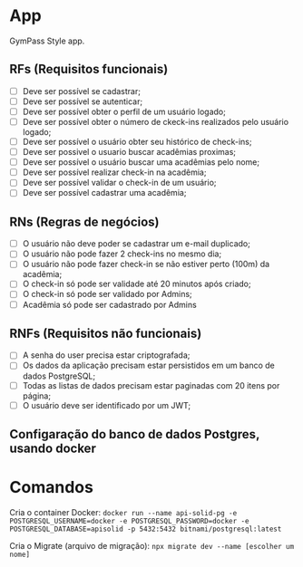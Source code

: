 # App

GymPass Style app.

## RFs (Requisitos funcionais)

- [ ] Deve ser possível se cadastrar;
- [ ] Deve ser possível se autenticar;
- [ ] Deve ser possível obter o perfil de um usuário logado;
- [ ] Deve ser possível obter o número de ckeck-ins realizados pelo usuário logado;
- [ ] Deve ser possível o usuário obter seu histórico de check-ins;
- [ ] Deve ser possivel o usuario buscar acadêmias proximas;
- [ ] Deve ser possível o usuário buscar uma acadêmias pelo nome;
- [ ] Deve ser possível realizar check-in na acadêmia;
- [ ] Deve ser possível validar o check-in de um usuário;
- [ ] Deve ser possível cadastrar uma acadêmia;

## RNs (Regras de negócios)

- [ ] O usuário não deve poder se cadastrar um e-mail duplicado;
- [ ] O usuário não pode fazer 2 check-ins no mesmo dia;
- [ ] O usuário não pode fazer check-in se não estiver perto (100m) da acadêmia;
- [ ] O check-in só pode ser validade até 20 minutos após criado;
- [ ] O check-in só pode ser validado por Admins;
- [ ] Acadêmia só pode ser cadastrado por Admins

## RNFs (Requisitos não funcionais)

- [ ] A senha do user precisa estar criptografada;
- [ ] Os dados da aplicação precisam estar persistidos em um banco de dados PostgreSQL;
- [ ] Todas as listas de dados precisam estar paginadas com 20 itens por página;
- [ ] O usuário deve ser identificado por um JWT;

## Configaração do banco de dados Postgres, usando docker

# Comandos

Cria o container Docker:
`docker run --name api-solid-pg -e POSTGRESQL_USERNAME=docker -e POSTGRESQL_PASSWORD=docker -e POSTGRESQL_DATABASE=apisolid -p 5432:5432 bitnami/postgresql:latest`

Cria o Migrate (arquivo de migração):
`npx migrate dev --name [escolher um nome]`
